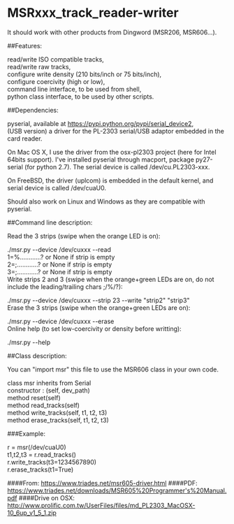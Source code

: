 # MSRxxx_track_reader-writer

It should work with other products from Dingword (MSR206, MSR606...).

##Features:

read/write ISO compatible tracks,  
read/write raw tracks,  
configure write density (210 bits/inch or 75 bits/inch),  
configure coercivity (high or low),  
command line interface, to be used from shell,  
python class interface, to be used by other scripts.  

##Dependencies:

pyserial, available at https://pypi.python.org/pypi/serial_device2,  
(USB version) a driver for the PL-2303 serial/USB adaptor embedded in the card reader.  

On Mac OS X, I use the driver from the osx-pl2303 project (here for Intel 64bits support). I've installed pyserial through macport, package py27-serial (for python 2.7). The serial device is called /dev/cu.PL2303-xxx.  

On FreeBSD, the driver (uplcom) is embedded in the default kernel, and serial device is called /dev/cuaU0.  

Should also work on Linux and Windows as they are compatible with pyserial.  

##Command line description:

Read the 3 strips (swipe when the orange LED is on):  

./msr.py --device /dev/cuxxx --read  
1=%............?        or None if strip is empty  
2=;............?        or None if strip is empty  
3=;............?        or None if strip is empty  
Write strips 2 and 3 (swipe when the orange+green LEDs are on, do not include the leading/trailing chars ;/%/?):  

./msr.py --device /dev/cuxxx --strip 23 --write "strip2" "strip3"  
Erase the 3 strips (swipe when the orange+green LEDs are on):  

./msr.py --device /dev/cuxxx --erase  
Online help (to set low-coercivity or density before writting):  

./msr.py --help  

##Class description:

You can "import msr" this file to use the MSR606 class in your own code.

class msr inherits from Serial  
    constructor : (self, dev_path)  
    method reset(self)  
    method read_tracks(self)  
    method write_tracks(self, t1, t2, t3)  
    method erase_tracks(self, t1, t2, t3)  

###Example:

r = msr(/dev/cuaU0)  
t1,t2,t3 = r.read_tracks()  
r.write_tracks(t3=1234567890)  
r.erase_tracks(t1=True)  


####From: https://www.triades.net/msr605-driver.html
####PDF: https://www.triades.net/downloads/MSR605%20Programmer's%20Manual.pdf
####Drive on OSX: http://www.prolific.com.tw/UserFiles/files/md_PL2303_MacOSX-10_6up_v1_5_1.zip
